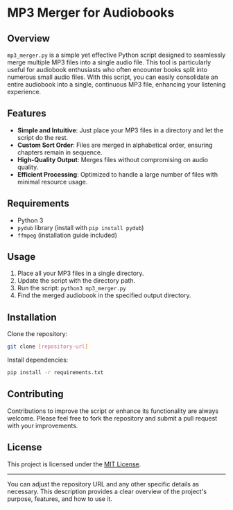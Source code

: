 # MP3 Merger for Audiobooks

## Overview

`mp3_merger.py` is a simple yet effective Python script designed to seamlessly merge multiple MP3 files into a single audio file. This tool is particularly useful for audiobook enthusiasts who often encounter books split into numerous small audio files. With this script, you can easily consolidate an entire audiobook into a single, continuous MP3 file, enhancing your listening experience.

## Features

- **Simple and Intuitive**: Just place your MP3 files in a directory and let the script do the rest.
- **Custom Sort Order**: Files are merged in alphabetical order, ensuring chapters remain in sequence.
- **High-Quality Output**: Merges files without compromising on audio quality.
- **Efficient Processing**: Optimized to handle a large number of files with minimal resource usage.

## Requirements

- Python 3
- `pydub` library (install with `pip install pydub`)
- `ffmpeg` (installation guide included)

## Usage

1. Place all your MP3 files in a single directory.
2. Update the script with the directory path.
3. Run the script: `python3 mp3_merger.py`
4. Find the merged audiobook in the specified output directory.

## Installation

Clone the repository:

```bash
git clone [repository-url]
```

Install dependencies:

```bash
pip install -r requirements.txt
```

## Contributing

Contributions to improve the script or enhance its functionality are always welcome. Please feel free to fork the repository and submit a pull request with your improvements.

## License

This project is licensed under the [MIT License](LICENSE).

---

You can adjust the repository URL and any other specific details as necessary. This description provides a clear overview of the project's purpose, features, and how to use it.
